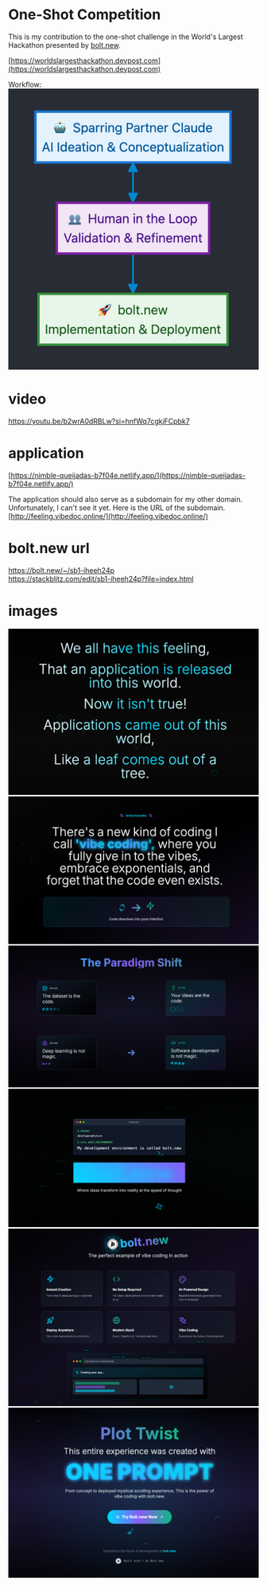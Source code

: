 # One-Shot Competition
This is my contribution to the one-shot challenge in the World's Largest Hackathon presented by [bolt.new](https://bolt.new).  

[https://worldslargesthackathon.devpost.com](https://worldslargesthackathon.devpost.com)

Workflow:  
![](assets/workflow.png)


# video
https://youtu.be/b2wrA0dRBLw?si=hnfWq7cgkjFCpbk7  


# application
[https://nimble-queijadas-b7f04e.netlify.app/](https://nimble-queijadas-b7f04e.netlify.app/)  

The application should also serve as a subdomain for my other domain.   
Unfortunately, I can't see it yet. Here is the URL of the subdomain. [http://feeling.vibedoc.online/](http://feeling.vibedoc.online/)  


# bolt.new url
https://bolt.new/~/sb1-iheeh24p  
https://stackblitz.com/edit/sb1-iheeh24p?file=index.html

# images
![](assets/01.png)
![](assets/02.png)
![](assets/03.png)
![](assets/04.png)
![](assets/05.png)
![](assets/06.png)